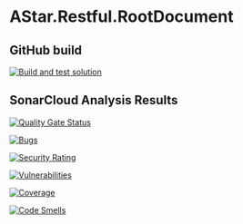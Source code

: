 # AStar.Restful.RootDocument

## GitHub build

[![Build and test solution](https://github.com/jbarden/astar-restful-rootdocument/actions/workflows/dotnet.yml/badge.svg)](https://github.com/jbarden/astar-restful-rootdocument/actions/workflows/dotnet.yml)

## SonarCloud Analysis Results

[![Quality Gate Status](https://sonarcloud.io/api/project_badges/measure?project=jbarden_astar-restful-rootdocument&metric=alert_status)](https://sonarcloud.io/summary/new_code?id=jbarden_astar-restful-rootdocument)

[![Bugs](https://sonarcloud.io/api/project_badges/measure?project=jbarden_astar-restful-rootdocument&metric=bugs)](https://sonarcloud.io/summary/new_code?id=jbarden_astar-restful-rootdocument)

[![Security Rating](https://sonarcloud.io/api/project_badges/measure?project=jbarden_astar-restful-rootdocument&metric=security_rating)](https://sonarcloud.io/summary/new_code?id=jbarden_astar-restful-rootdocument)

[![Vulnerabilities](https://sonarcloud.io/api/project_badges/measure?project=jbarden_astar-restful-rootdocument&metric=vulnerabilities)](https://sonarcloud.io/summary/new_code?id=jbarden_astar-restful-rootdocument)

[![Coverage](https://sonarcloud.io/api/project_badges/measure?project=jbarden_astar-restful-rootdocument&metric=coverage)](https://sonarcloud.io/summary/new_code?id=jbarden_astar-restful-rootdocument)

[![Code Smells](https://sonarcloud.io/api/project_badges/measure?project=jbarden_astar-restful-rootdocument&metric=code_smells)](https://sonarcloud.io/summary/new_code?id=jbarden_astar-restful-rootdocument)
